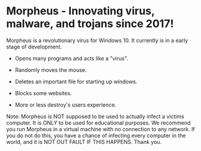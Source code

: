 # Morpheus - Innovating virus, malware, and trojans since 2017!
 Morpheus is a revolutionary virus for Windows 10.  It currently is in a early stage of development.
 

 - Opens many programs and acts like a "virus".
 - Randomly moves the mouse.
 - Deletes an important file for starting up windows.
 - Blocks some websites.

 - More or less destroy's users experience.
 
 Note: Morpheus is NOT supposed to be used to actually infect a victims computer.  It is ONLY to be used for educational purposes.  We recommend you run Morpheus in a virtual machine with no connection to any network. If you do not do this, you have a chance of infecting every computer in the world, and it is NOT OUT FAULT IF THIS HAPPENS. Thank you.